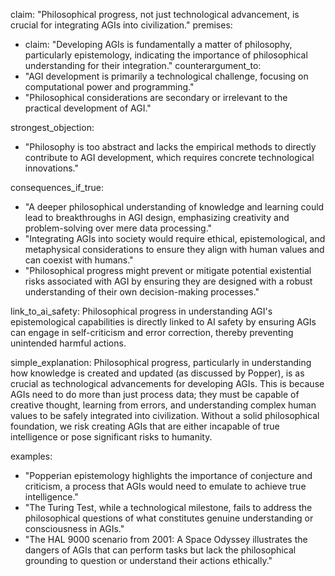 claim: "Philosophical progress, not just technological advancement, is crucial for integrating AGIs into civilization."
premises:
  - claim: "Developing AGIs is fundamentally a matter of philosophy, particularly epistemology, indicating the importance of philosophical understanding for their integration."
counterargument_to:
  - "AGI development is primarily a technological challenge, focusing on computational power and programming."
  - "Philosophical considerations are secondary or irrelevant to the practical development of AGI."

strongest_objection:
  - "Philosophy is too abstract and lacks the empirical methods to directly contribute to AGI development, which requires concrete technological innovations."

consequences_if_true:
  - "A deeper philosophical understanding of knowledge and learning could lead to breakthroughs in AGI design, emphasizing creativity and problem-solving over mere data processing."
  - "Integrating AGIs into society would require ethical, epistemological, and metaphysical considerations to ensure they align with human values and can coexist with humans."
  - "Philosophical progress might prevent or mitigate potential existential risks associated with AGI by ensuring they are designed with a robust understanding of their own decision-making processes."

link_to_ai_safety: Philosophical progress in understanding AGI's epistemological capabilities is directly linked to AI safety by ensuring AGIs can engage in self-criticism and error correction, thereby preventing unintended harmful actions.

simple_explanation: Philosophical progress, particularly in understanding how knowledge is created and updated (as discussed by Popper), is as crucial as technological advancements for developing AGIs. This is because AGIs need to do more than just process data; they must be capable of creative thought, learning from errors, and understanding complex human values to be safely integrated into civilization. Without a solid philosophical foundation, we risk creating AGIs that are either incapable of true intelligence or pose significant risks to humanity.

examples:
  - "Popperian epistemology highlights the importance of conjecture and criticism, a process that AGIs would need to emulate to achieve true intelligence."
  - "The Turing Test, while a technological milestone, fails to address the philosophical questions of what constitutes genuine understanding or consciousness in AGIs."
  - "The HAL 9000 scenario from 2001: A Space Odyssey illustrates the dangers of AGIs that can perform tasks but lack the philosophical grounding to question or understand their actions ethically."